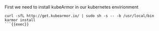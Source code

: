 First we need to install kubeArmor in our kubernetes envirionment

```
curl -sfL http://get.kubearmor.io/ | sudo sh -s -- -b /usr/local/bin
karmor install 
```{{exec}}



